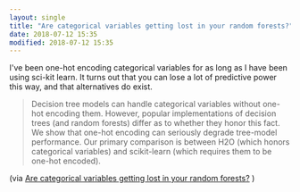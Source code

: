 ```yaml
---
layout: single
title: "Are categorical variables getting lost in your random forests?"
date: 2018-07-12 15:35
modified: 2018-07-12 15:35
---
```


I've been one-hot encoding categorical variables for as long as I have been using
sci-kit learn.
It turns out that you can lose a lot of predictive power this way,
and that alternatives do exist.

> Decision tree models can handle categorical variables without one-hot encoding them.
  However, popular implementations of decision trees (and random forests) differ
  as to whether they honor this fact.
  We show that one-hot encoding can seriously degrade tree-model performance.
  Our primary comparison is between H2O (which honors categorical variables)
  and scikit-learn (which requires them to be one-hot encoded).

(via [Are categorical variables getting lost in your random forests?](https://roamanalytics.com/2016/10/28/are-categorical-variables-getting-lost-in-your-random-forests/)
)
